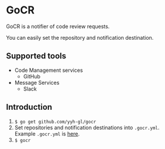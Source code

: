 # GoCR

GoCR is a notifier of code review requests.

You can easily set the repository and notification destination.

## Supported tools

- Code Management services
  - GitHub
- Message Services
  - Slack 

## Introduction

1. `$ go get github.com/yyh-gl/gocr`
1. Set repositories and notification destinations into `.gocr.yml`.  
Example `.gocr.yml` is [here](https://github.com/yyh-gl/gocr/blob/master/.gocr.example.yml).
1. `$ gocr`
